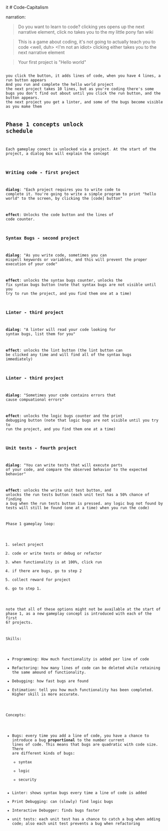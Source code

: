 it # Code-Capitalism


narration:

> Do you want to learn to code?
<yes> <no>
clicking yes opens up the next narrative element, click no takes you to the my little pony fan wiki

> This is a game about coding, it's not going to actually teach you to code
<well, duh> <I'm not an idiot>
clicking either takes you to the next narrative element

> Your first project is "Hello world"
<code>
you click the button, it adds lines of code, when you have 4 lines, a run button appears
And you run and complete the hello world project
the next project takes 10 lines, but as you're coding there's some bugs you don't find out about until you click the run button, and the <fix bugs> button appears.
the next project you get a linter, and some of the bugs become visible as you make them


## Phase 1 concepts unlock schedule

Each gameplay conect is unlocked via a project.  At the start of the project, a dialog box will explain the concept

### Writing code - first project
**dialog**: "Each project requires you to write code to complete it.  You're going to write a simple program to print "hello world" to the screen, by clicking the [code] button"

**effect**: Unlocks the code button and the lines of code counter.

### Syntax Bugs - second project
**dialog**: "As you write code, sometimes you can mispell keywords or variables, and this will prevent the proper execution of your code"

**effect**: unlocks the syntax bugs counter, unlocks the fix syntax bugs button (note that syntax bugs are not visible until you try to run the project, and you find them one at a time)


### Linter - third project
**dialog**: "A linter will read your code looking for syntax bugs, list them for you"

**effect**: unlocks the lint button (the lint button can be clicked any time and will find all of the syntax bugs immediately)

### Linter - third project
**dialog**: "Sometimes your code contains errors that cause compuational errors"

**effect**: unlocks the logic bugs counter and the print debugging button (note that logic bugs are not visible until you try to run the project, and you find them one at a time)

### Unit tests - fourth project
**dialog**: "You can write tests that will execute parts of your code, and compare the observed behavior to the expected behavior"

**effect**: unlocks the write unit test button, and unlocks the run tests button (each unit test has a 50% chance of finding a bug when the run tests button is pressed. any logic bug not found by tests will still be found (one at a time) when you run the code)



Phase 1 gameplay loop:

1. select project
2. code or write tests or debug or refactor
3. when functionality is at 100%, click run 
4. if there are bugs, go to step 2
5. collect reward for project
6. go to step 1.

note that all of these options might not be available at the start of phase 1, as a new gameplay concept is introduced with each of the first 6? projects.


Skills:
- Programming: How much functionality is added per line of code
- Refactoring: how many lines of code can be deleted while retaining the same amound of functionality.
- Debugging: how fast bugs are found
- Estimation: tell you how much functionality has been completed.  Higher skill is more accurate.

Concepts:
- Bugs: every time you add a line of code, you have a chance to introduce a bug **proportional** to the number current lines of code.  This means that bugs are quadratic with code size.  There are different kinds of bugs:
  - syntax
  - logic
  - security
- Linter: shows syntax bugs every time a line of code is added
- Print Debugging: can (slowly) find logic bugs
- Interactive Debugger: finds bugs faster
- unit tests: each unit test has a chance to catch a bug when adding code; also each unit test prevents a bug when refactoring